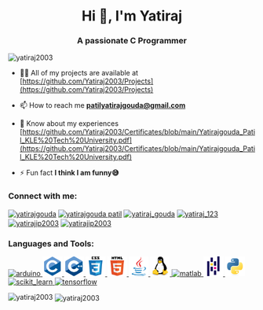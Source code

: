 <h1 align="center">Hi 👋, I'm Yatiraj</h1>
<h3 align="center">A passionate C Programmer</h3>

<p align="left"> <img src="https://komarev.com/ghpvc/?username=yatiraj2003&label=Profile%20views&color=0e75b6&style=flat" alt="yatiraj2003" /> </p>

- 👨‍💻 All of my projects are available at [https://github.com/Yatiraj2003/Projects](https://github.com/Yatiraj2003/Projects)

- 📫 How to reach me **patilyatirajgouda@gmail.com**

- 📄 Know about my experiences [https://github.com/Yatiraj2003/Certificates/blob/main/Yatirajgouda_Patil_KLE%20Tech%20University.pdf](https://github.com/Yatiraj2003/Certificates/blob/main/Yatirajgouda_Patil_KLE%20Tech%20University.pdf)

- ⚡ Fun fact **I think I am funny😅**

<h3 align="left">Connect with me:</h3>
<p align="left">
<a href="https://twitter.com/yatirajgouda" target="blank"><img align="center" src="https://raw.githubusercontent.com/rahuldkjain/github-profile-readme-generator/master/src/images/icons/Social/twitter.svg" alt="yatirajgouda" height="30" width="40" /></a>
<a href="https://linkedin.com/in/yatirajgouda patil" target="blank"><img align="center" src="https://raw.githubusercontent.com/rahuldkjain/github-profile-readme-generator/master/src/images/icons/Social/linked-in-alt.svg" alt="yatirajgouda patil" height="30" width="40" /></a>
<a href="https://instagram.com/yatiraj_gouda" target="blank"><img align="center" src="https://raw.githubusercontent.com/rahuldkjain/github-profile-readme-generator/master/src/images/icons/Social/instagram.svg" alt="yatiraj_gouda" height="30" width="40" /></a>
<a href="https://www.codechef.com/users/yatiraj_123" target="blank"><img align="center" src="https://cdn.jsdelivr.net/npm/simple-icons@3.1.0/icons/codechef.svg" alt="yatiraj_123" height="30" width="40" /></a>
<a href="https://www.hackerrank.com/yatirajip2003" target="blank"><img align="center" src="https://raw.githubusercontent.com/rahuldkjain/github-profile-readme-generator/master/src/images/icons/Social/hackerrank.svg" alt="yatirajip2003" height="30" width="40" /></a>
<a href="https://auth.geeksforgeeks.org/user/yatirajip2003" target="blank"><img align="center" src="https://raw.githubusercontent.com/rahuldkjain/github-profile-readme-generator/master/src/images/icons/Social/geeks-for-geeks.svg" alt="yatirajip2003" height="30" width="40" /></a>
</p>

<h3 align="left">Languages and Tools:</h3>
<p align="left"> <a href="https://www.arduino.cc/" target="_blank" rel="noreferrer"> <img src="https://cdn.worldvectorlogo.com/logos/arduino-1.svg" alt="arduino" width="40" height="40"/> </a> <a href="https://www.cprogramming.com/" target="_blank" rel="noreferrer"> <img src="https://raw.githubusercontent.com/devicons/devicon/master/icons/c/c-original.svg" alt="c" width="40" height="40"/> </a> <a href="https://www.w3schools.com/cpp/" target="_blank" rel="noreferrer"> <img src="https://raw.githubusercontent.com/devicons/devicon/master/icons/cplusplus/cplusplus-original.svg" alt="cplusplus" width="40" height="40"/> </a> <a href="https://www.w3schools.com/css/" target="_blank" rel="noreferrer"> <img src="https://raw.githubusercontent.com/devicons/devicon/master/icons/css3/css3-original-wordmark.svg" alt="css3" width="40" height="40"/> </a> <a href="https://www.w3.org/html/" target="_blank" rel="noreferrer"> <img src="https://raw.githubusercontent.com/devicons/devicon/master/icons/html5/html5-original-wordmark.svg" alt="html5" width="40" height="40"/> </a> <a href="https://www.java.com" target="_blank" rel="noreferrer"> <img src="https://raw.githubusercontent.com/devicons/devicon/master/icons/java/java-original.svg" alt="java" width="40" height="40"/> </a> <a href="https://www.linux.org/" target="_blank" rel="noreferrer"> <img src="https://raw.githubusercontent.com/devicons/devicon/master/icons/linux/linux-original.svg" alt="linux" width="40" height="40"/> </a> <a href="https://www.mathworks.com/" target="_blank" rel="noreferrer"> <img src="https://upload.wikimedia.org/wikipedia/commons/2/21/Matlab_Logo.png" alt="matlab" width="40" height="40"/> </a> <a href="https://pandas.pydata.org/" target="_blank" rel="noreferrer"> <img src="https://raw.githubusercontent.com/devicons/devicon/2ae2a900d2f041da66e950e4d48052658d850630/icons/pandas/pandas-original.svg" alt="pandas" width="40" height="40"/> </a> <a href="https://www.python.org" target="_blank" rel="noreferrer"> <img src="https://raw.githubusercontent.com/devicons/devicon/master/icons/python/python-original.svg" alt="python" width="40" height="40"/> </a> <a href="https://scikit-learn.org/" target="_blank" rel="noreferrer"> <img src="https://upload.wikimedia.org/wikipedia/commons/0/05/Scikit_learn_logo_small.svg" alt="scikit_learn" width="40" height="40"/> </a> <a href="https://www.tensorflow.org" target="_blank" rel="noreferrer"> <img src="https://www.vectorlogo.zone/logos/tensorflow/tensorflow-icon.svg" alt="tensorflow" width="40" height="40"/> </a> </p>

<p><img align="left" src="https://github-readme-stats.vercel.app/api/top-langs?username=yatiraj2003&show_icons=true&locale=en&layout=compact" alt="yatiraj2003" /></p>

<p>&nbsp;<img align="center" src="https://github-readme-stats.vercel.app/api?username=yatiraj2003&show_icons=true&locale=en" alt="yatiraj2003" /></p>
